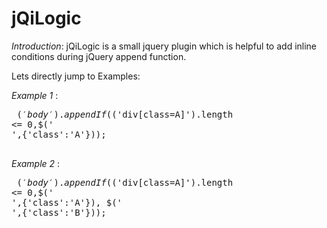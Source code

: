 jQiLogic
========
*Introduction*:
  jQiLogic is a small jquery plugin which is helpful to add inline conditions during jQuery append function.
  
  Lets directly jump to Examples:
  
  *Example 1* :
    <pre>
    $('body').appendIf($('div[class=A]').length <= 0,$('<div>',{'class':'A'}));  
    </pre>
  *Example 2* :
    <pre>
    $('body').appendIf($('div[class=A]').length <= 0,$('<div>',{'class':'A'}), $('<div>',{'class':'B'}));  
    </pre>